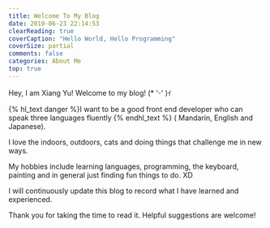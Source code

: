 ```yaml
---
title: Welcome To My Blog
date: 2019-06-23 22:14:53
clearReading: true
coverCaption: "Hello World, Hello Programming"
coverSize: partial
comments: false
categories: About Me
top: true
---
```

Hey, I am Xiang Yu! Welcome to my blog! (* 'ᵕ' )ｲ

{% hl_text danger %}I want to be a good front end developer who can speak three languages fluently {% endhl_text %}
( Mandarin, English and Japanese).

I love the indoors, outdoors, cats and doing things that challenge me in new ways.

My hobbies include learning languages, programming, the keyboard, painting and in general just finding fun things to do. XD

I will continuously update this blog to record what I have learned and experienced.

Thank you for taking the time to read it. Helpful suggestions are welcome!